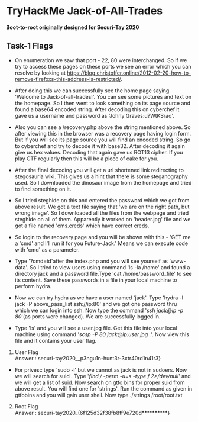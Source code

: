 # TryHackMe Jack-of-All-Trades
**Boot-to-root originally designed for Securi-Tay 2020**

## Task-1 Flags

* On enumeration we saw that port - 22, 80 were interchanged. So if we try to access these pages on these ports we see an error which you can resolve by looking at https://blog.christoffer.online/2012-02-20-how-to-remove-firefoxs-this-address-is-restricted/. 

* After doing this we can successfully see the home page saying 'Welcome to Jack-of-all-trades!'. You can see some pictures and text on the homepage. So I then went to look something on its page source and found a base64 encoded string. After decoding this on cyberchef it gave us a username and password as 'Johny Graves:u?WtKSraq'. 

* Also you can see a /recovery.php above the string mentioned above. So after viewing this in the browser was a recovery page having login form. But if you will see its page source you will find an encoded string. So go to cyberchef and try to decode it with base32. After decoding it again give us hex values. Decoding that again gave us ROT13 cipher. If you play CTF regularly then this will be a piece of cake for you.

* After the final decoding you will get a url shortened link redirecting to stegosauria wiki. This gives us a hint that there is some steganography used. So I downloaded the dinosaur image from the homepage and tried to find something on it.

* So I tried steghide on this and entered the password which we got from above result. We got a text file saying that 'we are on the right path, but wrong image'. So I downloaded all the files from the webpage and tried steghide on all of them. Apparently it worked on 'header.jpg' file and we got a file named 'cms.creds' which have correct creds.

* So login to the recovery page and you will be shown with this - 'GET me a 'cmd' and I'll run it for you Future-Jack.' Means we can execute code with 'cmd' as a parameter.

* Type '?cmd=id'after the index.php and you will see yourself as 'www-data'. So I tried to view users using command 'ls -la /home' and found a directory jack and a password file.Type 'cat /home/password_file' to see its content. Save these passwords in a file in your local machine to perform hydra.

* Now we can try hydra as we have a user named 'jack'. Type 'hydra -l jack -P above_pass_list ssh://ip:80' and we got one password thru which we can login into ssh. Now type the command '*ssh jack@ip -p 80*'(as ports were changed). We are successfully logged in. 

* Type 'ls' and you will see a user.jpg file. Get this file into your local machine using command '*scsp -P 80 jack@ip:user.jpg .*'. Now view this file and it contains your user flag.

1. User Flag<br>
Answer : securi-tay2020__p3ngu1n-hunt3r-3xtr40rd1n41r3}

* For privesc type 'sudo -l' but we cannot as jack is not in sudoers. Now we will search for suid . Type '*find / -perm -u=s -type f 2>/dev/null*' and we will get a list of suid. Now search on gtfo bins for proper suid from above result. You will find one for 'strings'. Run the command as given in gtfobins and you will gain user shell. Now type ./strings /root/root.txt

2. Root Flag<br>
Answer : securi-tay2020_{6f125d32f38fb8ff9e720d**********}